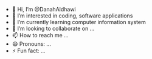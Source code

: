 - 👋 Hi, I’m @DanahAldhawi
- 👀 I’m interested in coding, software applications
- 🌱 I’m currently learning computer information system
- 💞️ I’m looking to collaborate on ...
- 📫 How to reach me ...
- 😄 Pronouns: ...
- ⚡ Fun fact: ...

<!---
DanahAldhawi/DanahAldhawi is a ✨ special ✨ repository because its `README.md` (this file) appears on your GitHub profile.
You can click the Preview link to take a look at your changes.
--->
